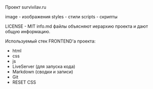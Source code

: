 Проект survivilav.ru

image - изображения
styles - стили
scripts - скрипты

LICENSE - MIT
info.md файлы объясняют иерархию проекта и дают общую информацию.

Используемый стек FRONTEND'а проекта:
* html
* css
* js
* LiveServer (для запуска кода)
* Markdown (сводки и записи)
* Git
* RESET CSS